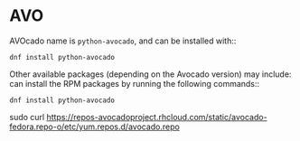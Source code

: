# AVO
AVOcado
name is ``python-avocado``, and can be installed with::

    dnf install python-avocado

Other available packages (depending on the Avocado version) may include:
can install the RPM packages by running the following commands::

    dnf install python-avocado

sudo curl https://repos-avocadoproject.rhcloud.com/static/avocado-fedora.repo-o/etc/yum.repos.d/avocado.repo
